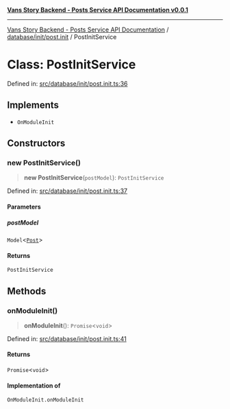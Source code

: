 [**Vans Story Backend - Posts Service API Documentation v0.0.1**](README.md)

***

[Vans Story Backend - Posts Service API Documentation](modules.md) / [database/init/post.init](database\init\post.init\README.md) / PostInitService

# Class: PostInitService

Defined in: [src/database/init/post.init.ts:36](https://github.com/JONGHYUNVAN/vans_story_be_post/blob/30670f9b5f4ff4f94181bc9d1b844416ab74ddc8/src/database/init/post.init.ts#L36)

## Implements

- `OnModuleInit`

## Constructors

### new PostInitService()

> **new PostInitService**(`postModel`): `PostInitService`

Defined in: [src/database/init/post.init.ts:37](https://github.com/JONGHYUNVAN/vans_story_be_post/blob/30670f9b5f4ff4f94181bc9d1b844416ab74ddc8/src/database/init/post.init.ts#L37)

#### Parameters

##### postModel

`Model`\<[`Post`](schemas\post.schema\README\classes\Post.md)\>

#### Returns

`PostInitService`

## Methods

### onModuleInit()

> **onModuleInit**(): `Promise`\<`void`\>

Defined in: [src/database/init/post.init.ts:41](https://github.com/JONGHYUNVAN/vans_story_be_post/blob/30670f9b5f4ff4f94181bc9d1b844416ab74ddc8/src/database/init/post.init.ts#L41)

#### Returns

`Promise`\<`void`\>

#### Implementation of

`OnModuleInit.onModuleInit`

